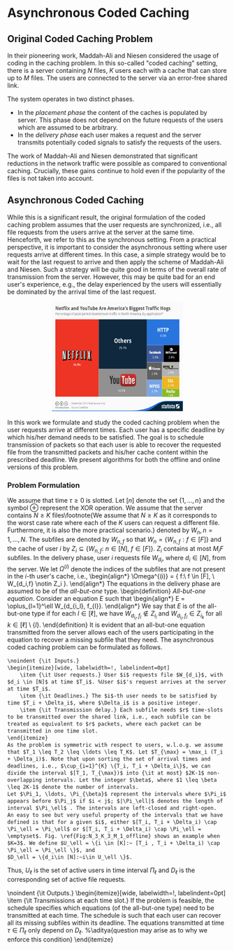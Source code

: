 <head>
  <script type="text/x-mathjax-config"> MathJax.Hub.Config({ TeX: { equationNumbers: { autoNumber: "all" } } }); </script>
       <script type="text/x-mathjax-config">
         MathJax.Hub.Config({
           tex2jax: {
             inlineMath: [ ['$','$'], ["\\(","\\)"] ],
             processEscapes: true
           }
         });
       </script>
       <script src="https://cdn.mathjax.org/mathjax/latest/MathJax.js?config=TeX-AMS-MML_HTMLorMML" type="text/javascript"></script>

</head>

# Asynchronous Coded Caching

## Original Coded Caching Problem
In their pioneering work, Maddah-Ali and Niesen considered the usage of coding in the caching problem. In this so-called "coded caching" setting, there is a server containing $N$ files, $K$ users each with a cache that can store up to $M$ files. The users are connected to the server via an error-free shared link.

The system operates in two distinct phases. 
* In the *placement phase* the content of the caches is populated by server. This phase does not depend on the future requests of the users which are assumed to be arbitrary. 
* In the *delivery phase* each user makes a request and the server transmits potentially coded signals to satisfy the requests of the users.

The work of Maddah-Ali and Niesen demonstrated that significant reductions in the network traffic were possible as compared to conventional caching. Crucially, these gains continue to hold even if the popularity of the files is not taken into account.


## Asynchronous Coded Caching
While this is a significant result, the original formulation of the coded caching problem assumes that the user requests are synchronized, i.e., all file requests from the users arrive at the server at the same time. Henceforth, we refer to this as the synchronous setting. From a practical perspective, it is important to consider the asynchronous setting where user requests arrive at different times.
	In this case, a simple strategy would be to wait for the last request to arrive and then apply the scheme of Maddah-Ali and Niesen. Such a strategy will be quite good in terms of the overall rate of transmission from the server. However, this may be quite bad for an end user's experience, e.g., the delay experienced by the users will essentially be dominated by the arrival time of the last request.
	
<p align="center">
  <img src="Netflix.jpg" width="300" height="250">
</p>

In this work we formulate and study the coded caching problem when the user requests arrive at different times. Each user has a specific deadline by which his/her demand needs to be satisfied. The goal is to schedule transmission of packets so that each user is able to recover the requested file from the transmitted packets and his/her cache content within the prescribed deadline. We present algorithms for both the offline and online versions of this problem.

### Problem Formulation
We assume that time $\tau \geq 0$ is slotted. Let $[n]$ denote the set $\{1, \ldots, n\}$ and the symbol $\oplus$ represent the XOR operation. We assume that the server contains $N\geq K$ files\footnote{We assume that $N\geq K$ as it corresponds to the worst case rate where each of the $K$ users can request a different file. Furthermore, it is also the more practical scenario.} denoted by $W_{n}, n = 1, \dots, N$. The subfiles are denoted by $W_{n,f}$ so that $W_n = \{W_{n,f}: f \in [F]\}$ and the cache of user $i$ by $Z_i \subseteq \{ W_{n,f}: \ n \in [N], \ f \in [F] \}$. $Z_i$ contains at most $M_iF$ subfiles. In the delivery phase, user $i$ requests file $W_{d_i}$, where $d_i \in [N]$, from the server.
We let $\Omega^{(i)}$ denote the indices of the subfiles that are not present in the $i$-th user's cache, i.e.,
	\begin{align*}
	\Omega^{(i)} = \{ f:\ f \in [F], \ W_{d_i,f} \notin Z_i \}.
	\end{align*}
The equations in the delivery phase are assumed to be of the *all-but-one* type.
\begin{definition} *All-but-one equation*. Consider an equation $E$ such that
\begin{align*}
E = \oplus_{l=1}^\ell W_{d_{i_l}, f_{l}}.
\end{align*}
We say that $E$ is of the all-but-one type if for each $l \in [\ell]$, we have $W_{d_{i_l}, f_{l}} \notin Z_{i_l}$ and $W_{d_{i_l}, f_{l}} \in Z_{i_{k}}$ for all $k \in [\ell] \setminus \{l\}$.
\end{definition}
It is evident that an all-but-one equation transmitted from the server allows each of the users participating in the equation to recover a missing subfile that they need. The asynchronous coded caching problem can be formulated as follows.
	
	\noindent {\it Inputs.}
	\begin{itemize}[wide, labelwidth=!, labelindent=0pt]
		\item {\it User requests.} User $i$ requests file $W_{d_i}$, with $d_i \in [N]$ at time $T_i$. %User $i$'s request arrives at the server at time $T_i$.
		\item {\it Deadlines.} The $i$-th user needs to be satisfied by time $T_i + \Delta_i$, where $\Delta_i$ is a positive integer.
		\item {\it Transmission delay.} Each subfile needs $r$ time-slots to be transmitted over the shared link, i.e., each subfile can be treated as equivalent to $r$ packets, where each packet can be transmitted in one time slot.
	\end{itemize}
	As the problem is symmetric with respect to users, w.l.o.g. we assume that $T_1 \leq T_2 \leq \ldots \leq T_K$. Let $T_{\max} = \max_i (T_i + \Delta_i)$. Note that upon sorting the set of arrival times and deadlines, i.e., $\cup_{i=1}^{K} \{T_i, T_i + \Delta_i\}$, we can divide the interval $[T_1, T_{\max})$ into {\it at most} $2K-1$ non-overlapping intervals. Let the integer $\beta$, where $1 \leq \beta \leq 2K-1$ denote the number of intervals.
	Let $\Pi_1, \ldots, \Pi_{\beta}$ represent the intervals where $\Pi_i$ appears before $\Pi_j$ if $i < j$; $|\Pi_\ell|$ denotes the length of interval $\Pi_\ell$ . The intervals are left-closed and right-open.  An easy to see but very useful property of the intervals that we have defined is that for a given $i$, either $[T_i, T_i + \Delta_i) \cap \Pi_\ell = \Pi_\ell$ or $[T_i, T_i + \Delta_i) \cap \Pi_\ell = \emptyset$. Fig. \ref{Fig:N_3_K_3_M_1_offline} shows an example when $K=3$. We define $U_\ell = \{i \in [K]:~ [T_i , T_i + \Delta_i) \cap \Pi_\ell = \Pi_\ell \}$, and
	$D_\ell = \{d_i\in [N]:~i\in U_\ell \}$.

Thus, $U_\ell$ is the set of active users in time interval $\Pi_\ell$ and $D_\ell$ is the corresponding set of active file requests.
	
\noindent {\it Outputs.}
	\begin{itemize}[wide, labelwidth=!, labelindent=0pt]
		\item {\it Transmissions at each time slot.} If the problem is feasible, the schedule specifies which equations (of the all-but-one type) need to be transmitted at each time. The schedule is such that each user can recover all its missing subfiles within its deadline. The equations transmitted at time $\tau \in \Pi_\ell$ only depend on $D_\ell$. %\aditya{question may arise as to why we enforce this condition}
	\end{itemize}


